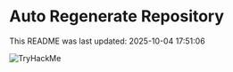 # Auto Regenerate Repository

This README was last updated: 2025-10-04 17:51:06

 ![TryHackMe](https://tryhackme.com/badge/533634)